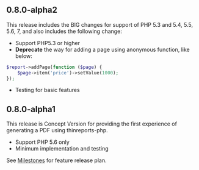 ## 0.8.0-alpha2

This release includes the BIG changes for support of PHP 5.3 and 5.4, 5.5, 5.6, 7, and also includes the following change:

  * Support PHP5.3 or higher
  * **Deprecate** the way for adding a page using anonymous function, like below:
```php
$report->addPage(function ($page) {
    $page->item('price')->setValue(1000);
});
```
  * Testing for basic features

## 0.8.0-alpha1

This release is Concept Version for providing the first experience of generating a PDF using thinreports-php.

  * Support PHP 5.6 only
  * Minimum implementation and testing

See [Milestones](https://github.com/thinreports-php/thinreports-php/milestones) for feature release plan.
